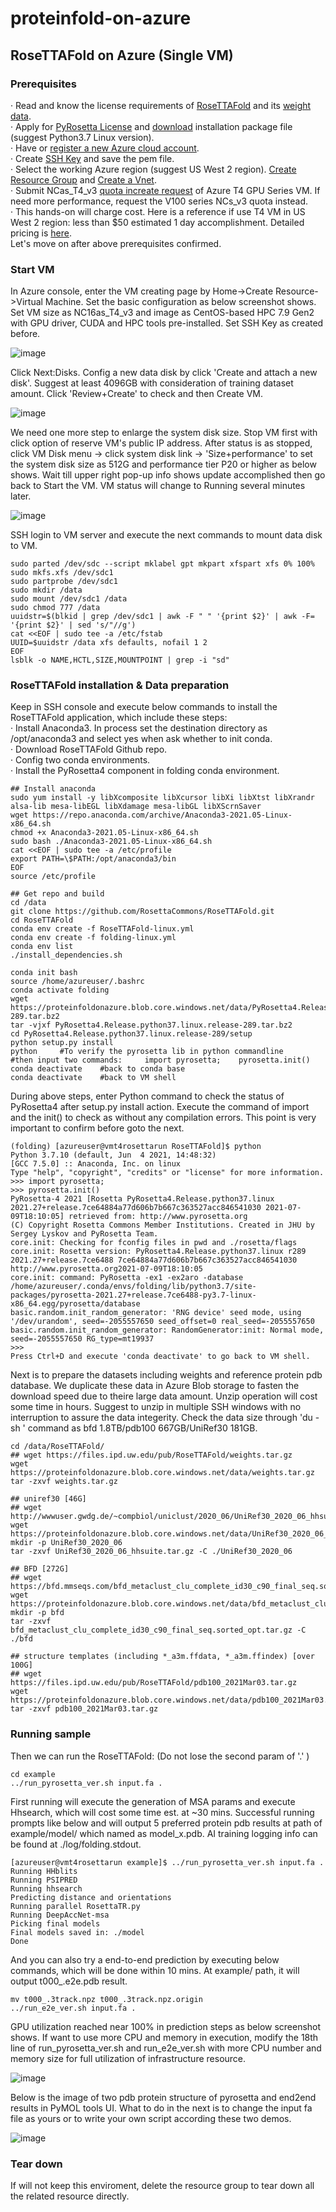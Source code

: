 # proteinfold-on-azure

## RoseTTAFold on Azure (Single VM)
### Prerequisites

· Read and know the license requirements of [RoseTTAFold](https://github.com/RosettaCommons/RoseTTAFold/blob/main/LICENSE) and its [weight data](https://files.ipd.uw.edu/pub/RoseTTAFold/Rosetta-DL_LICENSE.txt).  
· Apply for [PyRosetta License](https://els2.comotion.uw.edu/product/pyrosetta) and [download](http://www.pyrosetta.org/downloads) installation package file (suggest Python3.7 Linux version).   
· Have or [register a new Azure cloud account](https://www.microsoft.com/china/azure/index.html).  
· Create [SSH Key](https://docs.microsoft.com/en-us/azure/virtual-machines/ssh-keys-portal) and save the pem file.  
· Select the working Azure region (suggest US West 2 region). [Create Resource Group](https://docs.microsoft.com/en-us/azure/azure-resource-manager/management/manage-resource-groups-portal#:~:text=1%20Sign%20in%20to%20the%20Azure%20portal.%202,newly%20created%20resource%20group%20to%20open%20it.%20) and [Create a Vnet](https://docs.microsoft.com/en-us/azure/virtual-network/quick-create-portal).  
· Submit NCas_T4_v3 [quota increate request](https://docs.microsoft.com/en-us/azure/azure-portal/supportability/per-vm-quota-requests) of Azure T4 GPU Series VM. If need more performance, request the V100 series NCs_v3 quota instead.  
· This hands-on will charge cost. Here is a reference if use T4 VM in US West 2 region: less than $50 estimated 1 day accomplishment. Detailed pricing is [here](https://azure.microsoft.com/en-us/pricing/calculator/?service=virtual-machines).   
Let's move on after above prerequisites confirmed.
 
### Start VM
In Azure console,  enter the VM creating page by Home->Create Resource->Virtual Machine. Set the basic configuration as below screenshot shows. Set VM size as NC16as_T4_v3 and image as CentOS-based HPC 7.9 Gen2 with GPU driver, CUDA and HPC tools pre-installed. Set SSH Key as created before.

![image](https://github.com/Iwillsky/proteinfold-on-azure/blob/main/images/configvm.jpg)

Click Next:Disks. Config a new data disk by click 'Create and attach a new disk'. Suggest at least 4096GB with consideration of training dataset amount. Click 'Review+Create' to check and then Create VM.

![image](https://github.com/Iwillsky/proteinfold-on-azure/blob/main/images/configdatadisk.jpg)

We need one more step to enlarge the system disk size. Stop VM first with click option of reserve VM's public IP address. After status is as stopped, click VM Disk menu -> click system disk link -> 'Size+performance' to set the system disk size as 512G and performance tier P20 or higher as below shows. Wait till upper right pop-up info shows update accomplished then go back to Start the VM. VM status will change to Running several minutes later.

![image](https://github.com/Iwillsky/proteinfold-on-azure/blob/main/images/configosdisk.jpg)

SSH login to VM server and execute the next commands to mount data disk to VM. 

```
sudo parted /dev/sdc --script mklabel gpt mkpart xfspart xfs 0% 100%
sudo mkfs.xfs /dev/sdc1
sudo partprobe /dev/sdc1
sudo mkdir /data
sudo mount /dev/sdc1 /data
sudo chmod 777 /data
uuidstr=$(blkid | grep /dev/sdc1 | awk -F " " '{print $2}' | awk -F= '{print $2}' | sed 's/"//g')
cat <<EOF | sudo tee -a /etc/fstab
UUID=$uuidstr /data xfs defaults, nofail 1 2
EOF
lsblk -o NAME,HCTL,SIZE,MOUNTPOINT | grep -i "sd"
```

### RoseTTAFold installation & Data preparation 
Keep in SSH console and execute below commands to install the RoseTTAFold application, which include these steps:  
· Install Anaconda3. In process set the destination directory as /opt/anaconda3 and select yes when ask whether to init conda.  
· Download RoseTTAFold Github repo.  
· Config two conda environments.  
· Install the PyRosetta4 component in folding conda environment.  
```	 
## Install anaconda 
sudo yum install -y libXcomposite libXcursor libXi libXtst libXrandr alsa-lib mesa-libEGL libXdamage mesa-libGL libXScrnSaver
wget https://repo.anaconda.com/archive/Anaconda3-2021.05-Linux-x86_64.sh
chmod +x Anaconda3-2021.05-Linux-x86_64.sh
sudo bash ./Anaconda3-2021.05-Linux-x86_64.sh
cat <<EOF | sudo tee -a /etc/profile
export PATH=\$PATH:/opt/anaconda3/bin
EOF
source /etc/profile
 
## Get repo and build 
cd /data
git clone https://github.com/RosettaCommons/RoseTTAFold.git
cd RoseTTAFold
conda env create -f RoseTTAFold-linux.yml
conda env create -f folding-linux.yml
conda env list
./install_dependencies.sh
 
conda init bash
source /home/azureuser/.bashrc
conda activate folding
wget https://proteinfoldonazure.blob.core.windows.net/data/PyRosetta4.Release.python37.linux.release-289.tar.bz2
tar -vjxf PyRosetta4.Release.python37.linux.release-289.tar.bz2 
cd PyRosetta4.Release.python37.linux.release-289/setup
python setup.py install
python     #To verify the pyrosetta lib in python commandline
#then input two commands:     import pyrosetta;    pyrosetta.init()
conda deactivate    #back to conda base
conda deactivate    #back to VM shell
```

During above steps, enter Python command to check the status of PyRosetta4 after setup.py install action. Execute the command of import and the init() to check as without any compilation errors. This point is very important to confirm before goto the next.

```
(folding) [azureuser@vmt4rosettarun RoseTTAFold]$ python
Python 3.7.10 (default, Jun  4 2021, 14:48:32) 
[GCC 7.5.0] :: Anaconda, Inc. on linux
Type "help", "copyright", "credits" or "license" for more information.
>>> import pyrosetta;
>>> pyrosetta.init()
PyRosetta-4 2021 [Rosetta PyRosetta4.Release.python37.linux 2021.27+release.7ce64884a77d606b7b667c363527acc846541030 2021-07-09T18:10:05] retrieved from: http://www.pyrosetta.org
(C) Copyright Rosetta Commons Member Institutions. Created in JHU by Sergey Lyskov and PyRosetta Team.
core.init: Checking for fconfig files in pwd and ./rosetta/flags
core.init: Rosetta version: PyRosetta4.Release.python37.linux r289 2021.27+release.7ce6488 7ce64884a77d606b7b667c363527acc846541030 http://www.pyrosetta.org2021-07-09T18:10:05
core.init: command: PyRosetta -ex1 -ex2aro -database /home/azureuser/.conda/envs/folding/lib/python3.7/site-packages/pyrosetta-2021.27+release.7ce6488-py3.7-linux-x86_64.egg/pyrosetta/database
basic.random.init_random_generator: 'RNG device' seed mode, using '/dev/urandom', seed=-2055557650 seed_offset=0 real_seed=-2055557650
basic.random.init_random_generator: RandomGenerator:init: Normal mode, seed=-2055557650 RG_type=mt19937
>>> 
Press Ctrl+D and execute 'conda deactivate' to go back to VM shell.
```

Next is to prepare the datasets including weights and reference protein pdb database. We duplicate these data in Azure Blob storage to fasten the download speed due to theire large data amount. Unzip operation will cost some time in hours. Suggest to unzip in multiple SSH windows with no interruption to assure the data integerity. Check the data size through 'du -sh <dirname>' command as bfd 1.8TB/pdb100 667GB/UniRef30 181GB.

```
cd /data/RoseTTAFold/
## wget https://files.ipd.uw.edu/pub/RoseTTAFold/weights.tar.gz
wget https://proteinfoldonazure.blob.core.windows.net/data/weights.tar.gz
tar -zxvf weights.tar.gz
 
## uniref30 [46G]
## wget http://wwwuser.gwdg.de/~compbiol/uniclust/2020_06/UniRef30_2020_06_hhsuite.tar.gz
wget https://proteinfoldonazure.blob.core.windows.net/data/UniRef30_2020_06_hhsuite.tar.gz
mkdir -p UniRef30_2020_06
tar -zxvf UniRef30_2020_06_hhsuite.tar.gz -C ./UniRef30_2020_06
 
## BFD [272G]
## wget https://bfd.mmseqs.com/bfd_metaclust_clu_complete_id30_c90_final_seq.sorted_opt.tar.gz
wget https://proteinfoldonazure.blob.core.windows.net/data/bfd_metaclust_clu_complete_id30_c90_final_seq.sorted_opt.tar.gz
mkdir -p bfd
tar -zxvf bfd_metaclust_clu_complete_id30_c90_final_seq.sorted_opt.tar.gz -C ./bfd
 
## structure templates (including *_a3m.ffdata, *_a3m.ffindex) [over 100G]
## wget https://files.ipd.uw.edu/pub/RoseTTAFold/pdb100_2021Mar03.tar.gz
wget https://proteinfoldonazure.blob.core.windows.net/data/pdb100_2021Mar03.tar.gz
tar -zxvf pdb100_2021Mar03.tar.gz
```
	
### Running sample 
Then we can run the RoseTTAFold: (Do not lose the second param of '.' )
```
cd example
../run_pyrosetta_ver.sh input.fa .
```
First running will execute the generation of MSA params and execute Hhsearch, which will cost some time est. at ~30 mins. Successful running prompts like below and will output 5 preferred protein pdb results at path of example/model/ which named as model_x.pdb. AI training logging info can be found at ./log/folding.stdout. 
```
[azureuser@vmt4rosettarun example]$ ../run_pyrosetta_ver.sh input.fa .
Running HHblits
Running PSIPRED
Running hhsearch
Predicting distance and orientations
Running parallel RosettaTR.py
Running DeepAccNet-msa
Picking final models
Final models saved in: ./model
Done 
```
	
And you can also try a end-to-end prediction by executing below commands, which will be done within 10 mins. At example/ path, it will output t000_.e2e.pdb result.

```	
mv t000_.3track.npz t000_.3track.npz.origin
../run_e2e_ver.sh input.fa .
```

GPU utilization reached near 100% in prediction steps as below screenshot shows. If want to use more CPU and memory in execution, modify the 18th line of run_pyrosetta_ver.sh and run_e2e_ver.sh with more CPU number and memory size for full utilization of infrastructure resource.

![image](https://github.com/Iwillsky/proteinfold-on-azure/blob/main/images/gpu-util.jpg)
	
Below is the image of two pdb protein structure of pyrosetta and end2end results in PyMOL tools UI. What to do in the next is to change the input fa file as yours or to write your own script according these two demos.

![image](https://github.com/Iwillsky/proteinfold-on-azure/blob/main/images/pdb_result.jpg)

### Tear down
If will not keep this enviroment, delete the resource group to tear down all the related resource directly.
